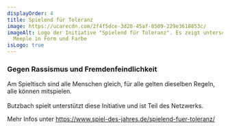 ```yaml
---
displayOrder: 4
title: Spielend für Toleranz
image: https://ucarecdn.com/2f4f5dce-3d20-45af-8509-229e3618853c/
imageAlt: Logo der Initiative "Spielend für Toleranz". Es zeigt unterschiedliche
  Meeple in Form und Farbe
isLogo: true
---
```


### Gegen Rassismus und Fremdenfeindlichkeit

Am Spieltisch sind alle Menschen gleich, für alle gelten dieselben Regeln, alle können mitspielen.\
\
Butzbach spielt unterstützt diese Initiative und ist Teil des Netzwerks.

Mehr Infos unter <https://www.spiel-des-jahres.de/spielend-fuer-toleranz/>
